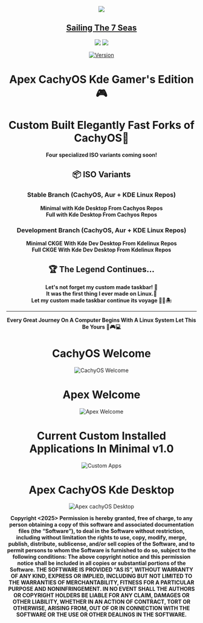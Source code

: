 <p align="center">
<img src="https://i.postimg.cc/JhMRf2RZ/claudemods-03-17-2025.gif">	



<div align="center">

 
##  [Sailing The 7 Seas](https://github.com/claudemods/ApexArchIsoCreatorGuiAppImage)

<div align="center">


  <a href="https://www.linux.org" target="_blank"><img src="https://img.shields.io/badge/OS-Linux-e06c75?style=for-the-badge&logo=linux" /></a>
<a href="https://cachyos.org/" target="_blank"><img src="https://img.shields.io/badge/DISTRO-CachyOS-00FFFF?style=for-the-badge&logo=CachyOS" /></a>

[![Version](https://img.shields.io/github/v/release/claudemods/ApexCKGEForks?color=FFD700&label=Latest%20Release&style=for-the-badge)](https://github.com/claudemods/ApexCKGEForks/releases/tag/CKGE-Builds-20-03-2025)
# Apex CachyOS Kde Gamer's Edition🎮
# Custom Built Elegantly Fast Forks of CachyOS🚀

<div align="center">
  <strong>Four specialized ISO variants coming soon!</strong>
</div>

## 📦 ISO Variants

### Stable Branch (CachyOS, Aur + KDE Linux Repos)
 **Minimal with Kde Desktop From Cachyos Repos**  
 **Full with Kde Desktop From Cachyos Repos**

### Development Branch (CachyOS, Aur + KDE Linux Repos) 
 **Minimal CKGE With Kde Dev Desktop From Kdelinux Repos**  
 **Full CKGE With Kde Dev Desktop From Kdelinux Repos**

## 🏆 The Legend Continues...

<div align="center">
  <strong>Let's not forget my custom made taskbar! 🌟</strong><br>
 <strong>It was the first thing I ever made on Linux.🥇</strong><br>
  <strong>Let my custom made taskbar continue its voyage 🚢🌊🏝️</strong><br>
</div>

---

<div align="center">
  <strong>Every Great Journey On A Computer Begins With A Linux System Let This Be Yours 🚀🎮💻</strong><br>
</div>


   <h1>CachyOS Welcome</h1>
   
![CachyOS Welcome](https://github.com/user-attachments/assets/eeaf8cf0-5e30-42d0-be12-4c3fe4edc960)

   <h1>Apex Welcome</h1>
   
![Apex Welcome](https://github.com/user-attachments/assets/16609b3d-d4de-49b9-9df1-aae6a8ea5cc8)

<h1>Current Custom Installed Applications In Minimal v1.0</h1>

![Custom Apps](https://github.com/user-attachments/assets/149978a7-37c6-448b-a876-5229934cd47f)

<h1>Apex CachyOS Kde Desktop</h1>

![Apex cachyOS Desktop](https://github.com/user-attachments/assets/20715529-3d8b-48ee-bd66-f9c930c007e6)


<strong> Copyright <2025> <claudemods> Permission is hereby granted, free of charge, to any person obtaining a copy of this software and associated documentation files (the “Software”), to deal in the Software without restriction, including without limitation the rights to use, copy, modify, merge, publish, distribute, sublicense, and/or sell copies of the Software, and to permit persons to whom the Software is furnished to do so, subject to the following conditions: The above copyright notice and this permission notice shall be included in all copies or substantial portions of the Software. THE SOFTWARE IS PROVIDED “AS IS”, WITHOUT WARRANTY OF ANY KIND, EXPRESS OR IMPLIED, INCLUDING BUT NOT LIMITED TO THE WARRANTIES OF MERCHANTABILITY, FITNESS FOR A PARTICULAR PURPOSE AND NONINFRINGEMENT. IN NO EVENT SHALL THE AUTHORS OR COPYRIGHT HOLDERS BE LIABLE FOR ANY CLAIM, DAMAGES OR OTHER LIABILITY, WHETHER IN AN ACTION OF CONTRACT, TORT OR OTHERWISE, ARISING FROM, OUT OF OR IN CONNECTION WITH THE SOFTWARE OR THE USE OR OTHER DEALINGS IN THE SOFTWARE. <strong>
</div>

